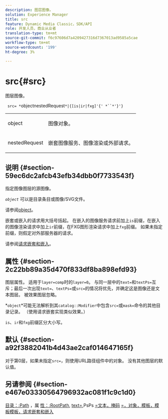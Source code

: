 ```yaml
---
description: 图层图像。
solution: Experience Manager
title: src
feature: Dynamic Media Classic，SDK/API
role: 开发人员，商业从业者
translation-type: tm+mt
source-git-commit: f6c97606d7a4209427316d7367013ad9585a5cae
workflow-type: tm+mt
source-wordcount: '199'
ht-degree: 3%

---
```



# src{#src}

图层图像。

` src= *`objectnestedRequest`*|{[is|ir|fxg]'{' *``*'}'}`

<table id="simpletable_59104309B8284B21ABCE7DC95BF5A273"> 
 <tr class="strow"> 
  <td class="stentry"> <p> <span class="varname"> object </span> </p> </td> 
  <td class="stentry"> <p>图像对象。 </p> </td> 
 </tr> 
 <tr class="strow"> 
  <td class="stentry"> <p> <span class="varname"> nestedRequest  </span> </p> </td> 
  <td class="stentry"> <p>嵌套图像服务、图像渲染或外部请求。 </p> </td> 
 </tr> 
</table>

## 说明 {#section-59ec6dc2afcb43efb34dbb0f7733543f}

指定图像图层的源图像。

*`object`* 可以是目录条目或图像/SVG文件。

请参阅[object](../../../../../is-api/http-ref/image-serving-api-ref/c-http-protocol-reference/c-data-types/r-object.md#reference-2591bd24548d462782c68d138ef795a0)。

嵌套或嵌入的请求用大括号括起。 在嵌入的图像服务请求前加上`is`前缀，在嵌入的图像渲染请求中加上`ir`前缀，在FXG图形渲染请求中加上`fxg`前缀。 如果未指定前缀，则假定对外部服务器的请求。

请参阅[请求嵌套和嵌入](../../../../../is-api/http-ref/image-serving-api-ref/c-http-protocol-reference/c-syntax-and-features/r-request-nesting-and-embedding.md#reference-38ec66d4062046589e16c39bf1c6049b)。

## 属性 {#section-2c22bb89a35d470f833df8ba898efd93}

图层属性。 适用于`layer=comp`时的`layer=0`。 与同一层中的`text=`和`textPs=`互斥；最后一次出现`text=`、`textPs=`或`src=`的情况将优先，并确定这是图像还是文本图层。 被效果图层忽略。

*`object`*可能无法解析到其`catalog::Modifier`中包含`src=`或`mask=`命令的其他目录记录。 （使用请求嵌套实现类似效果。）

`is`、`ir`和`fxg`前缀区分大小写。

## 默认 {#section-a92f3882041b4d43ae2caf014647165f}

对于第0层，如果未指定`src=`，则使用URL路径组件中的对象。 没有其他图层的默认值。

## 另请参阅 {#section-e467e03330564796932ac081f1c9c1d0}

[目录：:Path](/help/aem-is-ir-api/is-api/image-catalog/image-serving-api-ref/c-image-catalog-reference/c-image-svg-data-reference/c-image-data-reference/r-path-cat.md) ，属 [性：:RootPath](../../../../../is-api/image-catalog/image-serving-api-ref/c-image-catalog-reference/c-attributes-reference/r-rootpath.md#reference-17d57e5967be403b8408fa7214017494),  [text=](../../../../../is-api/http-ref/image-serving-api-ref/c-http-protocol-reference/c-command-reference/r-text.md#reference-84634052e48548539a1ef63cbe41f22f),PsPs [=文本，掩码](../../../../../is-api/http-ref/image-serving-api-ref/c-http-protocol-reference/c-command-reference/r-textps.md#reference-4209a2a6169f44278da2647cfb0cd767) [](../../../../../is-api/http-ref/image-serving-api-ref/c-http-protocol-reference/c-command-reference/r-mask.md#reference-922254e027404fb890b850e2723ee06e) [](../../../../../is-api/http-ref/image-serving-api-ref/c-http-protocol-reference/c-data-types/r-object.md#reference-2591bd24548d462782c68d138ef795a0) [](../../../../../is-api/http-ref/image-serving-api-ref/c-http-protocol-reference/c-templates/c-templates.md#concept-3cd2d2adae0e41b2979b9640244d4d3e) [=，对象，模板，模板模板，请求嵌套和嵌入](../../../../../is-api/http-ref/image-serving-api-ref/c-http-protocol-reference/c-syntax-and-features/r-request-nesting-and-embedding.md#reference-38ec66d4062046589e16c39bf1c6049b)
